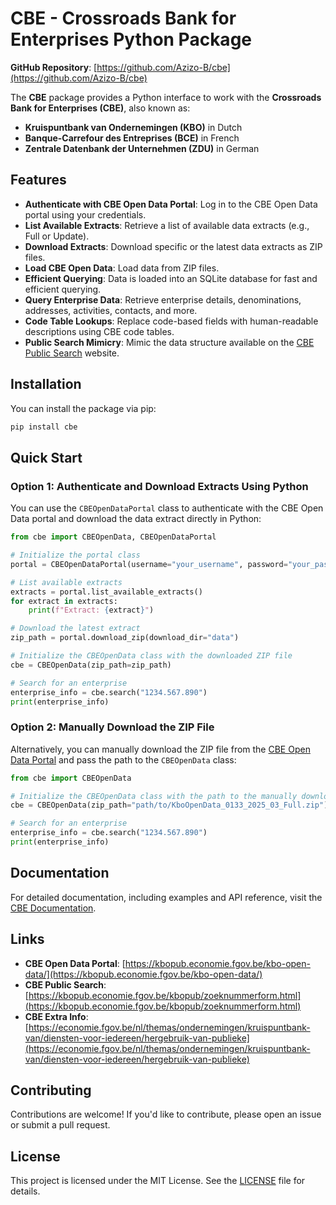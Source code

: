 # CBE - Crossroads Bank for Enterprises Python Package

**GitHub Repository**: [https://github.com/Azizo-B/cbe](https://github.com/Azizo-B/cbe)

The **CBE** package provides a Python interface to work with the **Crossroads Bank for Enterprises (CBE)**, also known as:

- **Kruispuntbank van Ondernemingen (KBO)** in Dutch
- **Banque-Carrefour des Entreprises (BCE)** in French
- **Zentrale Datenbank der Unternehmen (ZDU)** in German

## Features

- **Authenticate with CBE Open Data Portal**: Log in to the CBE Open Data portal using your credentials.
- **List Available Extracts**: Retrieve a list of available data extracts (e.g., Full or Update).
- **Download Extracts**: Download specific or the latest data extracts as ZIP files.
- **Load CBE Open Data**: Load data from ZIP files.
- **Efficient Querying**: Data is loaded into an SQLite database for fast and efficient querying.
- **Query Enterprise Data**: Retrieve enterprise details, denominations, addresses, activities, contacts, and more.
- **Code Table Lookups**: Replace code-based fields with human-readable descriptions using CBE code tables.
- **Public Search Mimicry**: Mimic the data structure available on the [CBE Public Search](https://kbopub.economie.fgov.be/kbopub/zoeknummerform.html) website.

## Installation

You can install the package via pip:

```bash
pip install cbe
```

## Quick Start

### **Option 1: Authenticate and Download Extracts Using Python**

You can use the `CBEOpenDataPortal` class to authenticate with the CBE Open Data portal and download the data extract directly in Python:

```python
from cbe import CBEOpenData, CBEOpenDataPortal

# Initialize the portal class
portal = CBEOpenDataPortal(username="your_username", password="your_password")

# List available extracts
extracts = portal.list_available_extracts()
for extract in extracts:
    print(f"Extract: {extract}")

# Download the latest extract
zip_path = portal.download_zip(download_dir="data")

# Initialize the CBEOpenData class with the downloaded ZIP file
cbe = CBEOpenData(zip_path=zip_path)

# Search for an enterprise
enterprise_info = cbe.search("1234.567.890")
print(enterprise_info)
```

### **Option 2: Manually Download the ZIP File**

Alternatively, you can manually download the ZIP file from the [CBE Open Data Portal](https://kbopub.economie.fgov.be/kbo-open-data/login?lang=en) and pass the path to the `CBEOpenData` class:

```python
from cbe import CBEOpenData

# Initialize the CBEOpenData class with the path to the manually downloaded ZIP file
cbe = CBEOpenData(zip_path="path/to/KboOpenData_0133_2025_03_Full.zip")

# Search for an enterprise
enterprise_info = cbe.search("1234.567.890")
print(enterprise_info)
```

## Documentation

For detailed documentation, including examples and API reference, visit the [CBE Documentation](https://Azizo-B.github.io/cbe).

## Links

- **CBE Open Data Portal**: [https://kbopub.economie.fgov.be/kbo-open-data/](https://kbopub.economie.fgov.be/kbo-open-data/)
- **CBE Public Search**: [https://kbopub.economie.fgov.be/kbopub/zoeknummerform.html](https://kbopub.economie.fgov.be/kbopub/zoeknummerform.html)
- **CBE Extra Info**: [https://economie.fgov.be/nl/themas/ondernemingen/kruispuntbank-van/diensten-voor-iedereen/hergebruik-van-publieke](https://economie.fgov.be/nl/themas/ondernemingen/kruispuntbank-van/diensten-voor-iedereen/hergebruik-van-publieke)

## Contributing

Contributions are welcome! If you'd like to contribute, please open an issue or submit a pull request.

## License

This project is licensed under the MIT License. See the [LICENSE](LICENSE) file for details.
